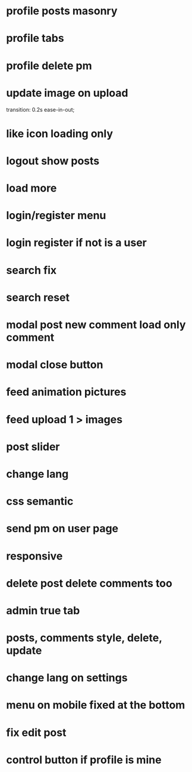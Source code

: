 <!-- # profile friend list \_id of undefined -->

<!-- # banned users -->

# profile posts masonry

# profile tabs

<!-- # profile delete friend ..s -->

<!-- # profile button add/remove -->

# profile delete pm

<!-- # logo clickable -->

# update image on upload

<!-- # all update icons -->

<!-- # icons animation -->

transition: 0.2s ease-in-out;

# like icon loading only

# logout show posts

# load more

# login/register menu

# login register if not is a user

# search fix

# search reset

# modal post new comment load only comment

# modal close button

# feed animation pictures

# feed upload 1 > images

# post slider

# change lang

# css semantic

# send pm on user page

# responsive

# delete post delete comments too

# admin true tab

# posts, comments style, delete, update

# change lang on settings

# menu on mobile fixed at the bottom

<!-- # reset state user on logout -->

# fix edit post

# control button if profile is mine
